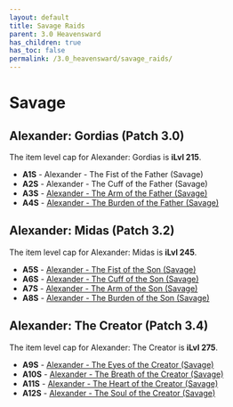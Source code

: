 ```yaml
---
layout: default
title: Savage Raids
parent: 3.0 Heavensward
has_children: true
has_toc: false
permalink: /3.0_heavensward/savage_raids/
---
```


# Savage

## Alexander: Gordias (Patch 3.0)

The item level cap for Alexander: Gordias is **iLvl 215**.

- **A1S** - Alexander - The Fist of the Father (Savage)
- **A2S** - Alexander - The Cuff of the Father (Savage)
- **A3S** - [Alexander - The Arm of the Father (Savage)](a3s)
- **A4S** - [Alexander - The Burden of the Father (Savage)](a4s)

## Alexander: Midas (Patch 3.2)

The item level cap for Alexander: Midas is **iLvl 245**.

- **A5S** - [Alexander - The Fist of the Son (Savage)](a5s)
- **A6S** - [Alexander - The Cuff of the Son (Savage)](a6s)
- **A7S** - [Alexander - The Arm of the Son (Savage)](a7s)
- **A8S** - [Alexander - The Burden of the Son (Savage)](a8s)

## Alexander: The Creator (Patch 3.4)

The item level cap for Alexander: The Creator is **iLvl 275**.

- **A9S** - [Alexander - The Eyes of the Creator (Savage)](a9s)
- **A10S** - [Alexander - The Breath of the Creator (Savage)](a10s)
- **A11S** - [Alexander - The Heart of the Creator (Savage)](a11s)
- **A12S** - [Alexander - The Soul of the Creator (Savage)](a12s)

